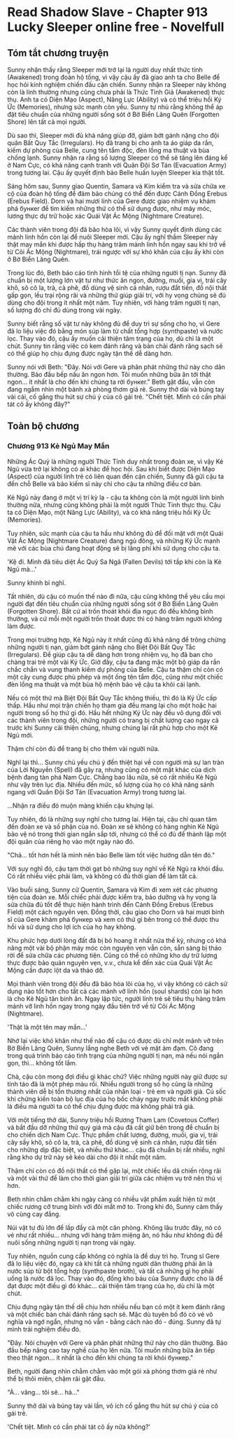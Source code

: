 # Read Shadow Slave - Chapter 913 Lucky Sleeper online free - Novelfull

## Tóm tắt chương truyện

Sunny nhận thấy rằng Sleeper mới trở lại là người duy nhất thức tỉnh (Awakened) trong đoàn hộ tống, vì vậy cậu ấy đã giao anh ta cho Belle để học hỏi kinh nghiệm chiến đấu cận chiến. Sunny nhận ra Sleeper này không còn là lính thường nhưng cũng chưa phải là Thức Tỉnh Giả (Awakened) thực thụ. Anh ta có Diện Mạo (Aspect), Năng Lực (Ability) và có thể triệu hồi Ký Ức (Memories), nhưng sức mạnh còn yếu. Sunny tự nhủ rằng không thể áp đặt tiêu chuẩn của những người sống sót ở Bờ Biển Lãng Quên (Forgotten Shore) lên tất cả mọi người.

Dù sao thì, Sleeper mới đủ khả năng giúp đỡ, giảm bớt gánh nặng cho đội quân Bất Quy Tắc (Irregulars). Họ đã trang bị cho anh ta áo giáp da rắn, kiếm dự phòng của Belle, cung tên tẩm độc, đèn lồng ma thuật và bùa chống lạnh. Sunny nhận ra rằng số lượng Sleeper có thể sẽ tăng lên đáng kể ở Nam Cực, có khả năng cạnh tranh với Quân Đội Sơ Tán (Evacuation Army) trong tương lai. Cậu ấy quyết định bảo Belle huấn luyện Sleeper kia thật tốt.

Sáng hôm sau, Sunny giao Quentin, Samara và Kim kiểm tra và sửa chữa xe cộ của đoàn hộ tống để đảm bảo chúng có thể đến được Cánh Đồng Erebus (Erebus Field). Dorn và hai mươi lính của Gere được giao nhiệm vụ khám phá бункеr để tìm kiếm những thứ có thể sử dụng được, như máy móc, lương thực dự trữ hoặc xác Quái Vật Ác Mộng (Nightmare Creature).

Các thành viên trong đội đã bão hòa lõi, vì vậy Sunny quyết định dùng các mảnh linh hồn còn lại để nuôi Sleeper mới. Cậu ấy nghĩ thầm Sleeper này thật may mắn khi được hấp thụ hàng trăm mảnh linh hồn ngay sau khi trở về từ Cõi Ác Mộng (Nightmare), trái ngược với sự khó khăn của cậu ấy khi còn ở Bờ Biển Lãng Quên.

Trong lúc đó, Beth báo cáo tình hình tồi tệ của những người tị nạn. Sunny đã chuẩn bị một lượng lớn vật tư như thức ăn ngon, đường, muối, gia vị, trái cây khô, sô cô la, trà, cà phê, đồ dùng vệ sinh cá nhân, rượu đắt tiền, đồ nội thất gấp gọn, lều trại rộng rãi và những thứ giúp giải trí, với hy vọng chúng sẽ đủ dùng cho đội trong ít nhất một năm. Tuy nhiên, với hàng trăm người tị nạn, số lượng đó chỉ đủ dùng trong vài ngày.

Sunny biết rằng số vật tư này không đủ để duy trì sự sống cho họ, vì Gere đã lo liệu việc đó bằng món súp làm từ chất tổng hợp (synthpaste) và nước lọc. Thay vào đó, cậu ấy muốn cải thiện tâm trạng của họ, dù chỉ là một chút. Sunny tin rằng việc có kem đánh răng và bàn chải đánh răng sạch sẽ có thể giúp họ chịu đựng được ngày tận thế dễ dàng hơn.

Sunny nói với Beth: "Đây. Nói với Gere và phân phát những thứ này cho dân thường. Bảo đầu bếp nấu ăn ngon hơn. Tôi muốn những bữa ăn tới thật ngon... ít nhất là cho đến khi chúng ta rời бункеr." Beth gật đầu, vẫn còn đang ngắm nhìn một bánh xà phòng thơm giá rẻ. Sunny thở dài và búng tay vài cái, cố gắng thu hút sự chú ý của cô gái trẻ. "Chết tiệt. Mình có cần phải tát cô ấy không đây?"

## Toàn bộ chương

### Chương 913 Kẻ Ngủ May Mắn

Những Ác Quỷ là những người Thức Tỉnh duy nhất trong đoàn xe, vì vậy Kẻ Ngủ vừa trở lại không có ai khác để học hỏi. Sau khi biết được Diện Mạo (Aspect) của người lính trẻ có liên quan đến cận chiến, Sunny đã gửi cậu ta đến chỗ Belle và bảo kiếm sĩ này chỉ cho cậu ta những điều cơ bản.

Kẻ Ngủ này đang ở một vị trí kỳ lạ - cậu ta không còn là một người lính bình thường nữa, nhưng cũng không phải là một người Thức Tỉnh thực thụ. Cậu ta có Diện Mạo, một Năng Lực (Ability), và có khả năng triệu hồi Ký Ức (Memories).

Tuy nhiên, sức mạnh của cậu ta hầu như không đủ để đối mặt với một Quái Vật Ác Mộng (Nightmare Creature) đang ngủ đông, và những Ký Ức mạnh mẽ với các bùa chú đang hoạt động sẽ bị lãng phí khi sử dụng cho cậu ta.

'Kệ đi. Mình đã tiêu diệt Ác Quỷ Sa Ngã (Fallen Devils) tới tấp khi còn là Kẻ Ngủ mà...'

Sunny khinh bỉ nghĩ.

Tất nhiên, dù cậu có muốn thế nào đi nữa, cậu cũng không thể yêu cầu mọi người đạt đến tiêu chuẩn của những người sống sót ở Bờ Biển Lãng Quên (Forgotten Shore). Bất cứ ai trốn thoát khỏi địa ngục đó đều không bình thường, và cứ mỗi một người trốn thoát được thì có hàng trăm người không làm được.

Trong mọi trường hợp, Kẻ Ngủ này ít nhất cũng đủ khả năng để trông chừng những người tị nạn, giảm bớt gánh nặng cho Biệt Đội Bất Quy Tắc (Irregulars). Để giúp cậu ta dễ dàng hơn trong nhiệm vụ, họ đã ban cho chàng trai trẻ một vài Ký Ức. Giờ đây, cậu ta đang mặc một bộ giáp da rắn chắc chắn và vung thanh kiếm dự phòng của Belle. Cậu ta thậm chí còn có một cây cung được phù phép và một ống tên tẩm độc, cũng như một chiếc đèn lồng ma thuật và một bùa hộ mệnh bảo vệ cậu ta khỏi cái lạnh.

Nếu có một thứ mà Biệt Đội Bất Quy Tắc không thiếu, thì đó là Ký Ức cấp thấp. Hầu như mọi trận chiến họ tham gia đều mang lại cho một hoặc hai người trong số họ thứ gì đó. Hầu hết những Ký Ức này đều vô dụng đối với các thành viên trong đội, những người có trang bị chất lượng cao ngay cả trước khi Sunny cải thiện chúng, nhưng chúng lại rất phù hợp cho một Kẻ Ngủ mới.

Thậm chí còn đủ để trang bị cho thêm vài người nữa.

Nghĩ lại thì... Sunny chủ yếu chú ý đến thiệt hại về con người mà sự lan tràn của Lời Nguyền (Spell) đã gây ra, nhưng cũng có một mặt khác của dịch bệnh đang tàn phá Nam Cực. Chẳng bao lâu nữa, sẽ có rất nhiều Kẻ Ngủ như vậy trên lục địa. Nhiều đến mức, số lượng của họ có khả năng sánh ngang với Quân Đội Sơ Tán (Evacuation Army) trong tương lai.

...Nhận ra điều đó muộn màng khiến cậu khựng lại.

Tuy nhiên, đó là những suy nghĩ cho tương lai. Hiện tại, cậu chỉ quan tâm đến đoàn xe và số phận của nó. Đoàn xe sẽ không có hàng nghìn Kẻ Ngủ bảo vệ nó trong thời gian ngắn sắp tới, nhưng có thể có đủ để thành lập một đội quân của riêng họ vào một ngày nào đó.

"Chà... tốt hơn hết là mình nên bảo Belle làm tốt việc hướng dẫn tên đó."

Với suy nghĩ đó, cậu tạm thời gạt bỏ những suy nghĩ về Kẻ Ngủ ra khỏi đầu. Có rất nhiều việc phải làm, và không có đủ thời gian để làm tất cả.

Vào buổi sáng, Sunny cử Quentin, Samara và Kim đi xem xét các phương tiện của đoàn xe. Mỗi chiếc phải được kiểm tra, bảo dưỡng và hy vọng là sửa chữa đủ tốt để thực hiện hành trình đến Cánh Đồng Erebus (Erebus Field) một cách nguyên vẹn. Đồng thời, cậu giao cho Dorn và hai mươi binh sĩ của Gere khám phá бункер và xem có thứ gì bên trong có thể được thu hồi và sử dụng cho lợi ích của họ hay không.

Khu phức hợp dưới lòng đất đã bị bỏ hoang ít nhất nửa thế kỷ, nhưng có khả năng một vài bộ phận máy móc còn nguyên vẹn vẫn còn, sẵn sàng bị tháo rời để sửa chữa các phương tiện. Cũng có thể có những kho dự trữ lương thực được bảo quản nguyên vẹn, v.v., chưa kể đến xác của Quái Vật Ác Mộng cần được lột da và tháo dỡ.

Mọi thành viên trong đội đều đã bão hòa lõi của họ, vì vậy không có cách sử dụng nào tốt hơn cho tất cả các mảnh vỡ linh hồn (soul shards) còn lại hơn là cho Kẻ Ngủ tân binh ăn. Ngay lập tức, người lính trẻ sẽ tiêu thụ hàng trăm mảnh vỡ linh hồn ngay trong ngày đầu tiên trở về từ Cõi Ác Mộng (Nightmare).

'Thật là một tên may mắn...'

Nhớ lại việc khó khăn như thế nào để cậu có được dù chỉ một mảnh vỡ trên Bờ Biển Lãng Quên, Sunny lắng nghe Beth với vẻ mặt ảm đạm. Cô đang trong quá trình báo cáo tình trạng của những người tị nạn, mà nếu nói ngắn gọn, thì... không tốt lắm.

Chà, cậu còn mong đợi điều gì khác chứ? Việc những người này giữ được sự tỉnh táo đã là một phép màu rồi. Nhiều người trong số họ cũng là những thành viên dễ bị tổn thương nhất của nhân loại - trẻ em và người già. Cú sốc khi chứng kiến toàn bộ lục địa của họ bốc cháy ngay trước mắt không phải là điều mà người ta có thể chịu đựng được mà không phải trả giá.

Với một tiếng thở dài, Sunny triệu hồi Rương Tham Lam (Covetous Coffer) và bắt đầu dỡ những thứ quý giá mà cậu đã cất giữ bên trong để chuẩn bị cho chiến dịch Nam Cực. Thực phẩm chất lượng, đường, muối, gia vị, trái cây sấy khô, sô cô la, trà, cà phê, đồ dùng vệ sinh cá nhân, rượu đắt tiền cho những dịp đặc biệt, và nhiều thứ khác... cậu đã chuẩn bị rất nhiều, nghĩ rằng kho dự trữ này sẽ kéo dài cho đội ít nhất một năm.

Thậm chí còn có đồ nội thất có thể gập lại, một chiếc lều dã chiến rộng rãi và một vài thứ để làm cho thời gian giải trí giữa các nhiệm vụ trở nên thú vị hơn.

Beth nhìn chằm chằm khi ngày càng có nhiều vật phẩm xuất hiện từ một chiếc rương cỡ trung bình với đôi mắt mở to. Trong khi đó, Sunny cảm thấy vô cùng cay đắng.

Núi vật tư đủ lớn để lấp đầy cả một căn phòng. Không lâu trước đây, nó có vẻ như rất nhiều... nhưng với hàng trăm miệng ăn, nó hầu như không đủ để nuôi sống những người tị nạn trong vài ngày.

Tuy nhiên, nguồn cung cấp không có nghĩa là để duy trì họ. Trung sĩ Gere đã lo liệu việc đó, ngay cả khi tất cả những người dân thường phải ăn là nước súp từ bột tổng hợp (synthpaste broth), và tất cả những gì họ phải uống là nước đã lọc. Thay vào đó, đống kho báu của Sunny được cho là để đạt được một điều gì đó khác... cải thiện tâm trạng của họ, dù chỉ là một chút.

Chịu đựng ngày tận thế dễ chịu hơn nhiều nếu bạn có một ít kem đánh răng và một chiếc bàn chải đánh răng sạch sẽ. Mặc dù tuyên bố đó có vẻ vô nghĩa và ngớ ngẩn, nhưng nó vẫn - bằng cách nào đó - đúng. Sunny đã tự mình trải nghiệm điều đó.

"Đây. Nói chuyện với Gere và phân phát những thứ này cho dân thường. Bảo đầu bếp nâng cao tay nghề của họ lên nữa. Tôi muốn những bữa ăn tiếp theo thật ngon... ít nhất là cho đến khi chúng ta rời khỏi бункер."

Beth, người đang nhìn chằm chằm vào một gói xà phòng thơm giá rẻ như thể bị thôi miên, chậm rãi gật đầu.

"À... vâng... tôi sẽ... hả..."

Sunny thở dài và búng tay vài lần, vô ích cố gắng thu hút sự chú ý của cô gái trẻ.

'Chết tiệt. Mình có cần phải tát cô ấy nữa không?'